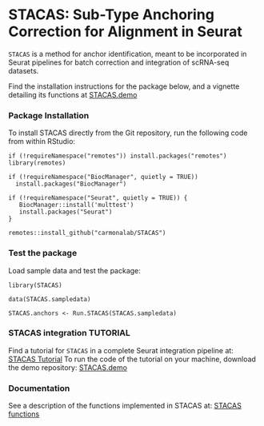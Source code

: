 # STACAS: Sub-Type Anchoring Correction for Alignment in Seurat
`STACAS` is a method for anchor identification, meant to be incorporated in Seurat pipelines for batch correction and integration of scRNA-seq datasets.

Find the installation instructions for the package below, and a vignette detailing its functions at [STACAS.demo](https://gitlab.unil.ch/carmona/STACAS.demo)

### Package Installation

To install STACAS directly from the Git repository, run the following code from within RStudio:

```
if (!requireNamespace("remotes")) install.packages("remotes")
library(remotes)

if (!requireNamespace("BiocManager", quietly = TRUE))
  install.packages("BiocManager")

if (!requireNamespace("Seurat", quietly = TRUE)) {
   BiocManager::install('multtest')
   install.packages("Seurat")
}

remotes::install_github("carmonalab/STACAS")
```

### Test the package

Load sample data and test the package:
```
library(STACAS)

data(STACAS.sampledata)

STACAS.anchors <- Run.STACAS(STACAS.sampledata)
```

### STACAS integration TUTORIAL

Find a tutorial for `STACAS` in a complete Seurat integration pipeline at: [STACAS Tutorial](docs/tutorial.html)
To run the code of the tutorial on your machine, download the demo repository: [STACAS.demo](https://gitlab.unil.ch/carmona/STACAS.demo)

### Documentation

See a description of the functions implemented in STACAS at: [STACAS functions](docs/functions.md)
